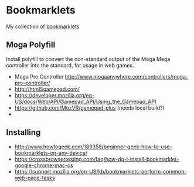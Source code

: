 # Bookmarklets

My collection of [bookmarklets](https://en.wikipedia.org/wiki/Bookmarklet)

## Moga Polyfill  

Install polyfill to convert the non-standard output of the Moga Mega controller into the standard, for usage in web games.

 * Moga Pro Controller http://www.mogaanywhere.com/controllers/moga-pro-controller/
 * http://html5gamepad.com/
 * https://developer.mozilla.org/en-US/docs/Web/API/Gamepad_API/Using_the_Gamepad_API
 * https://github.com/MozVR/gamepad-plus (needs local build?)
 * 

## Installing

 * http://www.howtogeek.com/189358/beginner-geek-how-to-use-bookmarklets-on-any-device/
 * https://crossbrowsertesting.com/faq/how-do-i-install-bookmarklet-google-chrome-mac-os
 * https://support.mozilla.org/en-US/kb/bookmarklets-perform-common-web-page-tasks


